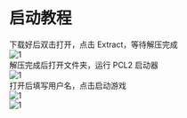 # 启动教程
下载好后双击打开，点击 Extract，等待解压完成  
![1](https://pic.swtmax.top/file/docs/1757838072790_image.png)  
解压完成后打开文件夹，运行 PCL2 启动器  
![1](https://pic.swtmax.top/file/docs/1757838144838_image.png)  
打开后填写用户名，点击启动游戏  
![1](https://pic.swtmax.top/file/docs/1757838175699_image.png)  
![1](https://pic.swtmax.top/file/docs/1757838196973_image.png)  
